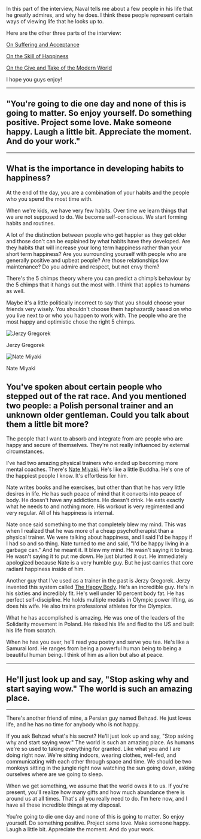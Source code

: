 In this part of the interview, Naval tells me about a few people in his life that he greatly admires, and why he does. I think these people represent certain ways of viewing life that he looks up to.

Here are the other three parts of the interview:

[On Suffering and Acceptance](http://www.killingbuddha.co/blog/2016/2/7/naval-ravikant-ceo-of-angellist)

[On the Skill of Happiness](http://www.killingbuddha.co/blog/2016/2/10/chief-executive-philosopher-naval-on-happiness-as-peace-and-choosing-your-desires-carefully)

[On the Give and Take of the Modern World](http://www.killingbuddha.co/blog/2016/2/23/old-bodies-in-a-new-world)

I hope you guys enjoy! 

---

## "You're going to die one day and none of this is going to matter. So enjoy yourself. Do something positive. Project some love. Make someone happy. Laugh a little bit. Appreciate the moment. And do your work."

---

## What is the importance in developing habits to happiness?

At the end of the day, you are a combination of your habits and the people who you spend the most time with.

When we're kids, we have very few habits. Over time we learn things that we are not supposed to do. We become self-conscious. We start forming habits and routines.

A lot of the distinction between people who get happier as they get older and those don't can be explained by what habits have they developed. Are they habits that will increase your long term happiness rather than your short term happiness? Are you surrounding yourself with people who are generally positive and upbeat people? Are those relationships low maintenance? Do you admire and respect, but not envy them?

There's the 5 chimps theory where you can predict a chimp’s behaviour by the 5 chimps that it hangs out the most with. I think that applies to humans as well.

Maybe it's a little politically incorrect to say that you should choose your friends very wisely. You shouldn't choose them haphazardly based on who you live next to or who you happen to work with. The people who are the most happy and optimistic chose the right 5 chimps.

![Jerzy Gregorek](https://images.squarespace-cdn.com/content/v1/55931630e4b06dafe080bda5/1456181456528-D0Z2W7P4L6S8GZ8LJTJY/image-asset.jpeg?format=500w)

Jerzy Gregorek

![Nate Miyaki](https://images.squarespace-cdn.com/content/v1/55931630e4b06dafe080bda5/1456181500349-08EVEWS8R84360SAG3ZK/image-asset.jpeg?format=300w)

Nate Miyaki

## You've spoken about certain people who stepped out of the rat race. And you mentioned two people: a Polish personal trainer and an unknown older gentleman. Could you talk about them a little bit more?

The people that I want to absorb and integrate from are people who are happy and secure of themselves. They're not really influenced by external circumstances.

I've had two amazing physical trainers who ended up becoming more mental coaches. There's [Nate Miyaki](https://twitter.com/NateMiyaki?ref_src=twsrc%5Egoogle%7Ctwcamp%5Eserp%7Ctwgr%5Eauthor). He's like a little Buddha. He's one of the happiest people I know. It's effortless for him.

Nate writes books and he exercises, but other than that he has very little desires in life. He has such peace of mind that it converts into peace of body. He doesn't have any addictions. He doesn't drink. He eats exactly what he needs to and nothing more. His workout is very regimented and very regular. All of his happiness is internal.

Nate once said something to me that completely blew my mind. This was when I realized that he was more of a cheap psychotherapist than a physical trainer. We were talking about happiness, and I said I'd be happy if I had so and so thing. Nate turned to me and said, "I'd be happy living in a garbage can." And he meant it. It blew my mind. He wasn't saying it to brag. He wasn't saying it to put me down. He just blurted it out. He immediately apologized because Nate is a very humble guy. But he just carries that core radiant happiness inside of him.

Another guy that I've used as a trainer in the past is Jerzy Gregorek. Jerzy invented this system called [The Happy Body](http://thehappybody.com/index.cfm?event=Creators.Page). He's an incredible guy. He's in his sixties and incredibly fit. He's well under 10 percent body fat. He has perfect self-discipline. He holds multiple medals in Olympic power lifting, as does his wife. He also trains professional athletes for the Olympics.

What he has accomplished is amazing. He was one of the leaders of the Solidarity movement in Poland. He risked his life and fled to the US and built his life from scratch.

When he has you over, he'll read you poetry and serve you tea. He's like a Samurai lord. He ranges from being a powerful human being to being a beautiful human being. I think of him as a lion but also at peace.

---

## He'll just look up and say, "Stop asking why and start saying wow." The world is such an amazing place.

---

There's another friend of mine, a Persian guy named Behzad. He just loves life, and he has no time for anybody who is not happy.

If you ask Behzad what's his secret? He'll just look up and say, "Stop asking why and start saying wow." The world is such an amazing place. As humans we're so used to taking everything for granted. Like what you and I are doing right now. We're sitting indoors, wearing clothes, well-fed, and communicating with each other through space and time. We should be two monkeys sitting in the jungle right now watching the sun going down, asking ourselves where are we going to sleep. 

When we get something, we assume that the world owes it to us. If you're present, you'll realize how many gifts and how much abundance there is around us at all times. That's all you really need to do. I'm here now, and I have all these incredible things at my disposal.

You're going to die one day and none of this is going to matter. So enjoy yourself. Do something positive. Project some love. Make someone happy. Laugh a little bit. Appreciate the moment. And do your work.